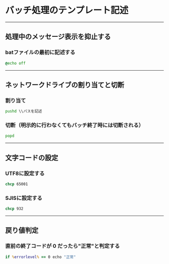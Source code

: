 # バッチ処理のテンプレート記述

---

## 処理中のメッセージ表示を抑止する

### batファイルの最初に記述する

```cmd
@echo off
```

---

## ネットワークドライブの割り当てと切断

### 割り当て

```cmd
pushd \\パスを記述
```

### 切断（明示的に行わなくてもバッチ終了時には切断される）

```cmd
popd
```

---

## 文字コードの設定

### UTF8に設定する

```cmd
chcp 65001
```

### SJISに設定する

```cmd
chcp 932
```

---

## 戻り値判定

### 直前の終了コードが 0 だったら"正常"と判定する

```cmd
if %errorlevel% == 0 echo "正常"
```
